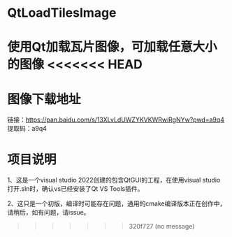 # QtLoadTilesImage
使用Qt加载瓦片图像，可加载任意大小的图像
<<<<<<< HEAD
=======

# 图像下载地址
链接：https://pan.baidu.com/s/13XLvLdUWZYKVKWRwiRgNYw?pwd=a9q4 提取码：a9q4 

# 项目说明
1、这是一个visual studio 2022创建的包含QtGUI的工程，在使用visual studio 打开.sln时，确认vs已经安装了Qt VS Tools插件。

2、这只是一个初版，编译时可能存在问题，通用的cmake编译版本正在创作中，请稍后，如有问题，请issue。

>>>>>>> 320f727 (no message)
